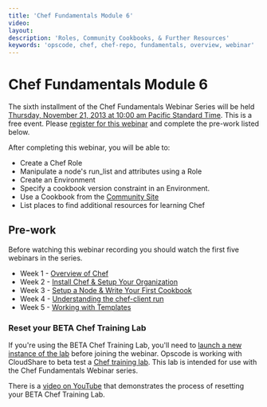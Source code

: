 ```yaml
---
title: 'Chef Fundamentals Module 6'
video: 
layout: 
description: 'Roles, Community Cookbooks, & Further Resources'
keywords: 'opscode, chef, chef-repo, fundamentals, overview, webinar'
---
```


# Chef Fundamentals Module 6

The sixth installment of the Chef Fundamentals Webinar Series will be held [Thursday, November 21, 2013 at 10:00 am Pacific Standard Time][time-and-date].  This is a free event.  Please [register for this webinar][week-6-signup] and complete the pre-work listed below.

After completing this webinar, you will be able to:

- Create a Chef Role
- Manipulate a node's run_list and attributes using a Role
- Create an Environment
- Specify a cookbook version constraint in an Environment.
- Use a Cookbook from the [Community Site][community-site]
- List places to find additional resources for learning Chef

## Pre-work

Before watching this webinar recording you should watch the first five webinars in the series.

* Week 1 - [Overview of Chef][week1_webinar]
* Week 2 - [Install Chef & Setup Your Organization][week2_webinar]
* Week 3 - [Setup a Node & Write Your First Cookbook][week3_webinar]
* Week 4 - [Understanding the chef-client run][week4_webinar]
* Week 5 - [Working with Templates][week5_webinar]

### Reset your BETA Chef Training Lab

If you're using the BETA Chef Training Lab, you'll need to [launch a new instance of the lab][chef-lab] before joining the webinar.  Opscode is working with CloudShare to beta test a [Chef training lab][chef-lab].  This lab is intended for use with the Chef Fundamentals Webinar series.  

There is a [video on YouTube][youtube-lab-reset] that demonstrates the process of resetting your BETA Chef Training Lab.

[time-and-date]: http://www.timeanddate.com/worldclock/fixedtime.html?msg=Chef+Fundamentals+Webinar+-+Module+6&iso=20131121T13&p1=419&ah=1
[week-6-signup]: http://pages.opscode.com/20131121-chef-fundamentals-module-6.html
[community-site]: http://community.opscode.com
[week1_webinar]: /screencasts/fundi-webinar-week-1/
[week2_webinar]: /screencasts/fundi-webinar-week-2/
[week3_webinar]: /screencasts/fundi-webinar-week-3/
[week4_webinar]: /screencasts/fundi-webinar-week-4/
[week5_webinar]: /screencasts/fundi-webinar-week-5/
[chef-lab]: http://opscode-cheflab.herokuapp.com/attend
[youtube-lab-reset]: http://www.youtube.com/watch?v=XJdVXAZ95xE